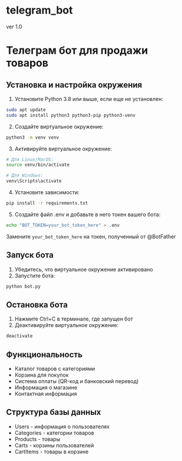 # telegram_bot
ver 1.0
# Телеграм бот для продажи товаров

## Установка и настройка окружения

1. Установите Python 3.8 или выше, если еще не установлен:
```bash
sudo apt update
sudo apt install python3 python3-pip python3-venv
```

2. Создайте виртуальное окружение:
```bash
python3 -m venv venv
```

3. Активируйте виртуальное окружение:
```bash
# Для Linux/MacOS:
source venv/bin/activate

# Для Windows:
venv\Scripts\activate
```

4. Установите зависимости:
```bash
pip install -r requirements.txt
```

5. Создайте файл .env и добавьте в него токен вашего бота:
```bash
echo "BOT_TOKEN=your_bot_token_here" > .env
```
Замените `your_bot_token_here` на токен, полученный от @BotFather

## Запуск бота

1. Убедитесь, что виртуальное окружение активировано
2. Запустите бота:
```bash
python bot.py
```

## Остановка бота

1. Нажмите Ctrl+C в терминале, где запущен бот
2. Деактивируйте виртуальное окружение:
```bash
deactivate
```

## Функциональность

- Каталог товаров с категориями
- Корзина для покупок
- Система оплаты (QR-код и банковский перевод)
- Информация о магазине
- Контактная информация

## Структура базы данных

- Users - информация о пользователях
- Categories - категории товаров
- Products - товары
- Carts - корзины пользователей
- CartItems - товары в корзине 
